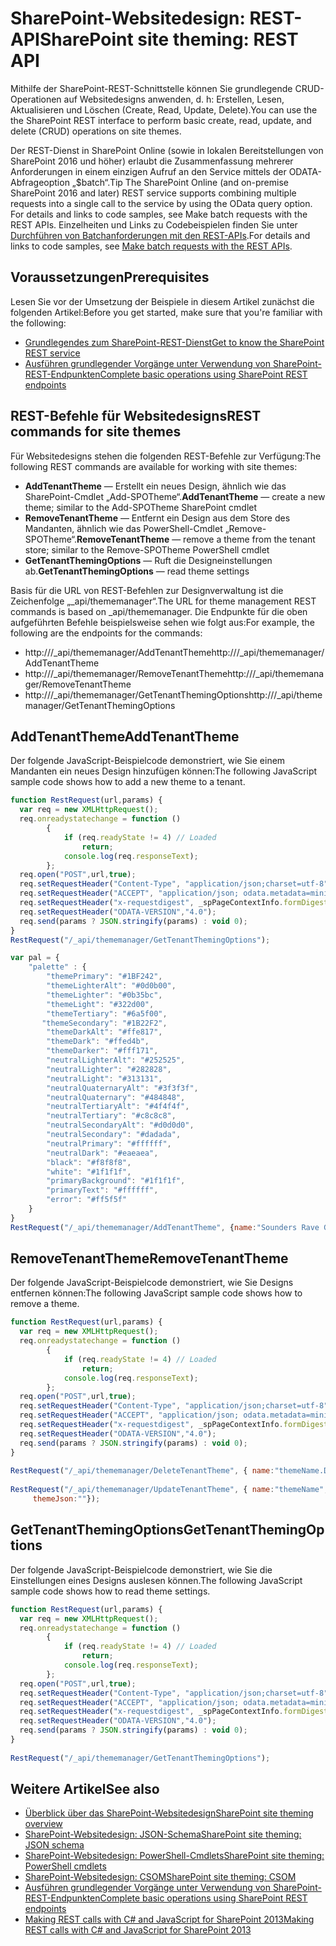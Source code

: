 # <a name="sharepoint-site-theming-rest-api"></a><span data-ttu-id="2d0f7-101">SharePoint-Websitedesign: REST-API</span><span class="sxs-lookup"><span data-stu-id="2d0f7-101">SharePoint site theming: REST API</span></span>

<span data-ttu-id="2d0f7-102">Mithilfe der SharePoint-REST-Schnittstelle können Sie grundlegende CRUD-Operationen auf Websitedesigns anwenden, d. h: Erstellen, Lesen, Aktualisieren und Löschen (Create, Read, Update, Delete).</span><span class="sxs-lookup"><span data-stu-id="2d0f7-102">You can use the the SharePoint REST interface to perform basic create, read, update, and delete (CRUD) operations on site themes.</span></span>

<span data-ttu-id="2d0f7-103">Der REST-Dienst in SharePoint Online (sowie in lokalen Bereitstellungen von SharePoint 2016 und höher) erlaubt die Zusammenfassung mehrerer Anforderungen in einem einzigen Aufruf an den Service mittels der ODATA-Abfrageoption „$batch“.</span><span class="sxs-lookup"><span data-stu-id="2d0f7-103">Tip  The SharePoint Online (and on-premise SharePoint 2016 and later) REST service supports combining multiple requests into a single call to the service by using the OData   query option. For details and links to code samples, see Make batch requests with the REST APIs.</span></span> <span data-ttu-id="2d0f7-104">Einzelheiten und Links zu Codebeispielen finden Sie unter [Durchführen von Batchanforderungen mit den REST-APIs](https://dev.office.com/sharepoint/docs/apis/rest/make-batch-requests-with-the-rest-apis.md).</span><span class="sxs-lookup"><span data-stu-id="2d0f7-104">For details and links to code samples, see [Make batch requests with the REST APIs](https://dev.office.com/sharepoint/docs/apis/rest/make-batch-requests-with-the-rest-apis.md).</span></span>

## <a name="prerequisites"></a><span data-ttu-id="2d0f7-105">Voraussetzungen</span><span class="sxs-lookup"><span data-stu-id="2d0f7-105">Prerequisites</span></span>
<span data-ttu-id="2d0f7-106">Lesen Sie vor der Umsetzung der Beispiele in diesem Artikel zunächst die folgenden Artikel:</span><span class="sxs-lookup"><span data-stu-id="2d0f7-106">Before you get started, make sure that you're familiar with the following:</span></span>
- [<span data-ttu-id="2d0f7-107">Grundlegendes zum SharePoint-REST-Dienst</span><span class="sxs-lookup"><span data-stu-id="2d0f7-107">Get to know the SharePoint REST service</span></span>](https://dev.office.com/sharepoint/docs/apis/rest/get-to-know-the-sharepoint-rest-service.md) 
- [<span data-ttu-id="2d0f7-108">Ausführen grundlegender Vorgänge unter Verwendung von SharePoint-REST-Endpunkten</span><span class="sxs-lookup"><span data-stu-id="2d0f7-108">Complete basic operations using SharePoint REST endpoints</span></span>](https://dev.office.com/sharepoint/docs/apis/rest/complete-basic-operations-using-sharepoint-rest-endpoints.md)

## <a name="rest-commands-for-site-themes"></a><span data-ttu-id="2d0f7-109">REST-Befehle für Websitedesigns</span><span class="sxs-lookup"><span data-stu-id="2d0f7-109">REST commands for site themes</span></span>

<span data-ttu-id="2d0f7-110">Für Websitedesigns stehen die folgenden REST-Befehle zur Verfügung:</span><span class="sxs-lookup"><span data-stu-id="2d0f7-110">The following REST commands are available for working with site themes:</span></span>

* <span data-ttu-id="2d0f7-111">__AddTenantTheme__ &mdash; Erstellt ein neues Design, ähnlich wie das SharePoint-Cmdlet „Add-SPOTheme“.</span><span class="sxs-lookup"><span data-stu-id="2d0f7-111">__AddTenantTheme__ &mdash; create a new theme; similar to the Add-SPOTheme SharePoint cmdlet</span></span>
* <span data-ttu-id="2d0f7-112">__RemoveTenantTheme__ &mdash; Entfernt ein Design aus dem Store des Mandanten, ähnlich wie das PowerShell-Cmdlet „Remove-SPOTheme“.</span><span class="sxs-lookup"><span data-stu-id="2d0f7-112">__RemoveTenantTheme__ &mdash; remove a theme from the tenant store; similar to the Remove-SPOTheme PowerShell cmdlet</span></span>
* <span data-ttu-id="2d0f7-113">__GetTenantThemingOptions__ &mdash; Ruft die Designeinstellungen ab.</span><span class="sxs-lookup"><span data-stu-id="2d0f7-113">__GetTenantThemingOptions__ &mdash; read theme settings</span></span>

<span data-ttu-id="2d0f7-114">Basis für die URL von REST-Befehlen zur Designverwaltung ist die Zeichenfolge „_api/thememanager“.</span><span class="sxs-lookup"><span data-stu-id="2d0f7-114">The URL for theme management REST commands is based on _api/thememanager.</span></span> <span data-ttu-id="2d0f7-115">Die Endpunkte für die oben aufgeführten Befehle beispielsweise sehen wie folgt aus:</span><span class="sxs-lookup"><span data-stu-id="2d0f7-115">For example, the following are the endpoints for the commands:</span></span>

* <span data-ttu-id="2d0f7-116">http://<site url>/_api/thememanager/AddTenantTheme</span><span class="sxs-lookup"><span data-stu-id="2d0f7-116">http://<site url>/_api/thememanager/AddTenantTheme</span></span>
* <span data-ttu-id="2d0f7-117">http://<site url>/_api/thememanager/RemoveTenantTheme</span><span class="sxs-lookup"><span data-stu-id="2d0f7-117">http://<site url>/_api/thememanager/RemoveTenantTheme</span></span>
* <span data-ttu-id="2d0f7-118">http://<site url>/_api/thememanager/GetTenantThemingOptions</span><span class="sxs-lookup"><span data-stu-id="2d0f7-118">http://<site url>/_api/thememanager/GetTenantThemingOptions</span></span>

## <a name="addtenanttheme"></a><span data-ttu-id="2d0f7-119">AddTenantTheme</span><span class="sxs-lookup"><span data-stu-id="2d0f7-119">AddTenantTheme</span></span>

<span data-ttu-id="2d0f7-120">Der folgende JavaScript-Beispielcode demonstriert, wie Sie einem Mandanten ein neues Design hinzufügen können:</span><span class="sxs-lookup"><span data-stu-id="2d0f7-120">The following JavaScript sample code shows how to add a new theme to a tenant.</span></span>

```javascript
function RestRequest(url,params) {
  var req = new XMLHttpRequest();
  req.onreadystatechange = function ()
        {
            if (req.readyState != 4) // Loaded
                return;
            console.log(req.responseText);
        };
  req.open("POST",url,true); 
  req.setRequestHeader("Content-Type", "application/json;charset=utf-8");
  req.setRequestHeader("ACCEPT", "application/json; odata.metadata=minimal");
  req.setRequestHeader("x-requestdigest", _spPageContextInfo.formDigestValue);
  req.setRequestHeader("ODATA-VERSION","4.0");
  req.send(params ? JSON.stringify(params) : void 0);
}
RestRequest("/_api/thememanager/GetTenantThemingOptions");

var pal = {
    "palette" : {
        "themePrimary": "#1BF242",
        "themeLighterAlt": "#0d0b00",
        "themeLighter": "#0b35bc",
        "themeLight": "#322d00",
        "themeTertiary": "#6a5f00",
       "themeSecondary": "#1B22F2",
        "themeDarkAlt": "#ffe817",
        "themeDark": "#ffed4b",
        "themeDarker": "#fff171",
        "neutralLighterAlt": "#252525",
        "neutralLighter": "#282828",
        "neutralLight": "#313131",
        "neutralQuaternaryAlt": "#3f3f3f",
        "neutralQuaternary": "#484848",
        "neutralTertiaryAlt": "#4f4f4f",
        "neutralTertiary": "#c8c8c8",
        "neutralSecondaryAlt": "#d0d0d0",
        "neutralSecondary": "#dadada",
        "neutralPrimary": "#ffffff",
        "neutralDark": "#eaeaea",
        "black": "#f8f8f8",
        "white": "#1f1f1f",
        "primaryBackground": "#1f1f1f",
        "primaryText": "#ffffff",
        "error": "#ff5f5f"
    }
}
RestRequest("/_api/thememanager/AddTenantTheme", {name:"Sounders Rave Green", themeJson: JSON.stringify(pal)});
```
## <a name="removetenanttheme"></a><span data-ttu-id="2d0f7-121">RemoveTenantTheme</span><span class="sxs-lookup"><span data-stu-id="2d0f7-121">RemoveTenantTheme</span></span>
<span data-ttu-id="2d0f7-122">Der folgende JavaScript-Beispielcode demonstriert, wie Sie Designs entfernen können:</span><span class="sxs-lookup"><span data-stu-id="2d0f7-122">The following JavaScript sample code shows how to remove a theme.</span></span>

```javascript
function RestRequest(url,params) {
  var req = new XMLHttpRequest();
  req.onreadystatechange = function ()
        {
            if (req.readyState != 4) // Loaded
                return;
            console.log(req.responseText);
        };
  req.open("POST",url,true);
  req.setRequestHeader("Content-Type", "application/json;charset=utf-8");
  req.setRequestHeader("ACCEPT", "application/json; odata.metadata=minimal");
  req.setRequestHeader("x-requestdigest", _spPageContextInfo.formDigestValue);
  req.setRequestHeader("ODATA-VERSION","4.0");
  req.send(params ? JSON.stringify(params) : void 0);
}
 
RestRequest("/_api/thememanager/DeleteTenantTheme", { name:"themeName.DarkYellow" });
 
RestRequest("/_api/thememanager/UpdateTenantTheme", { name:"themeName",
     themeJson:""});
```

## <a name="gettenantthemingoptions"></a><span data-ttu-id="2d0f7-123">GetTenantThemingOptions</span><span class="sxs-lookup"><span data-stu-id="2d0f7-123">GetTenantThemingOptions</span></span>
<span data-ttu-id="2d0f7-124">Der folgende JavaScript-Beispielcode demonstriert, wie Sie die Einstellungen eines Designs auslesen können.</span><span class="sxs-lookup"><span data-stu-id="2d0f7-124">The following JavaScript sample code shows how to read theme settings.</span></span>

```javascript
function RestRequest(url,params) {
  var req = new XMLHttpRequest();
  req.onreadystatechange = function ()
        {
            if (req.readyState != 4) // Loaded
                return;
            console.log(req.responseText);
        };
  req.open("POST",url,true);
  req.setRequestHeader("Content-Type", "application/json;charset=utf-8");
  req.setRequestHeader("ACCEPT", "application/json; odata.metadata=minimal");
  req.setRequestHeader("x-requestdigest", _spPageContextInfo.formDigestValue);
  req.setRequestHeader("ODATA-VERSION","4.0");
  req.send(params ? JSON.stringify(params) : void 0);
}
 
RestRequest("/_api/thememanager/GetTenantThemingOptions");
```

## <a name="see-also"></a><span data-ttu-id="2d0f7-125">Weitere Artikel</span><span class="sxs-lookup"><span data-stu-id="2d0f7-125">See also</span></span>

* [<span data-ttu-id="2d0f7-126">Überblick über das SharePoint-Websitedesign</span><span class="sxs-lookup"><span data-stu-id="2d0f7-126">SharePoint site theming overview</span></span>](sharepoint-site-theming-overview.md)
* [<span data-ttu-id="2d0f7-127">SharePoint-Websitedesign: JSON-Schema</span><span class="sxs-lookup"><span data-stu-id="2d0f7-127">SharePoint site theming: JSON schema</span></span>](sharepoint-site-theming-json-schema.md)
* [<span data-ttu-id="2d0f7-128">SharePoint-Websitedesign: PowerShell-Cmdlets</span><span class="sxs-lookup"><span data-stu-id="2d0f7-128">SharePoint site theming: PowerShell cmdlets</span></span>](sharepoint-site-theming-powershell.md)
* [<span data-ttu-id="2d0f7-129">SharePoint-Websitedesign: CSOM</span><span class="sxs-lookup"><span data-stu-id="2d0f7-129">SharePoint site theming: CSOM</span></span>](sharepoint-site-theming-csom.md)
* [<span data-ttu-id="2d0f7-130">Ausführen grundlegender Vorgänge unter Verwendung von SharePoint-REST-Endpunkten</span><span class="sxs-lookup"><span data-stu-id="2d0f7-130">Complete basic operations using SharePoint REST endpoints</span></span>](https://dev.office.com/sharepoint/docs/apis/rest/complete-basic-operations-using-sharepoint-rest-endpoints.md)
* [<span data-ttu-id="2d0f7-131">Making REST calls with C# and JavaScript for SharePoint 2013</span><span class="sxs-lookup"><span data-stu-id="2d0f7-131">Making REST calls with C# and JavaScript for SharePoint 2013</span></span>](http://www.microsoft.com/resources/msdn/en-us/office/media/video/video.mdl?cid=sdc&from=mscomsdc&VideoID=4e4cc094-ff69-405b-852f-2ac7c41293c5)

